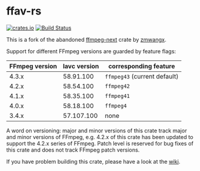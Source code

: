 ffav-rs
=======

[![crates.io](https://img.shields.io/crates/v/ffav.svg)](https://crates.io/crates/ffav)
[![Build Status](https://ci.vaxpl.com/api/badges/rdst/ffav-rs/status.svg?ref=refs/heads/{{BRANCH_NAME}})](https://ci.vaxpl.com/rdst/ffav-rs)

This is a fork of the abandoned [ffmpeg-next](https://crates.io/crates/ffmpeg) crate by [zmwangx](https://github.com/zmwangx/rust-ffmpeg).

Support for different FFmpeg versions are guarded by feature flags:

| FFmpeg version | lavc version | corresponding feature        |
| -------------- | ------------ | ---------------------------- |
| 4.3.x          | 58.91.100    | `ffmpeg43` (current default) |
| 4.2.x          | 58.54.100    | `ffmpeg42`                   |
| 4.1.x          | 58.35.100    | `ffmpeg41`                   |
| 4.0.x          | 58.18.100    | `ffmpeg4`                    |
| 3.4.x          | 57.107.100   | none                         |

A word on versioning: major and minor versions of this crate track major and minor versions of FFmpeg, e.g. 4.2.x of this crate has been updated to support the 4.2.x series of FFmpeg. Patch level is reserved for bug fixes of this crate and does not track FFmpeg patch versions.

If you have problem building this crate, please have a look at the [wiki](https://github.com/vaxpl/ffav-rs/wiki/Notes-on-building).
